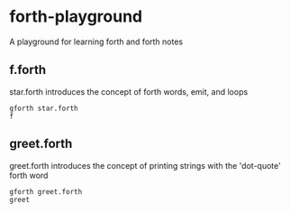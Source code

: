 # forth-playground
A playground for learning forth and forth notes

## f.forth
star.forth introduces the concept of forth words, emit, and loops

```shell
gforth star.forth
f
```

## greet.forth
greet.forth introduces the concept of printing strings with the 'dot-quote' forth word

```shell
gforth greet.forth
greet
```

